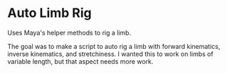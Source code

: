 # Auto Limb Rig
Uses Maya's helper methods to rig a limb.

The goal was to make a script to auto rig a limb with forward kinematics, inverse kinematics, and stretchiness.
I wanted this to work on limbs of variable length, but that aspect needs more work.
